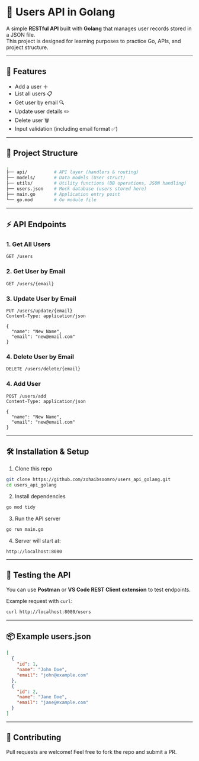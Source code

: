 # 👥 Users API in Golang  

A simple **RESTful API** built with **Golang** that manages user records stored in a JSON file.  
This project is designed for learning purposes to practice Go, APIs, and project structure.  

---

## 🚀 Features  
- Add a user ＋  
- List all users 📋  
- Get user by email 🔍  
- Update user details ✏️  
- Delete user 🗑️  
- Input validation (including email format ✅)  

---

## 📂 Project Structure  
```bash
.
├── api/          # API layer (handlers & routing)
├── models/       # Data models (User struct)
├── utils/        # Utility functions (DB operations, JSON handling)
├── users.json    # Mock database (users stored here)
├── main.go       # Application entry point
└── go.mod        # Go module file
````

---

## ⚡ API Endpoints

### 1. Get All Users

```http
GET /users
```

### 2. Get User by Email

```http
GET /users/{email}
```

### 3. Update User by Email

```http
PUT /users/update/{email}
Content-Type: application/json

{
  "name": "New Name",
  "email": "new@email.com"
}
```

### 4. Delete User by Email

```http
DELETE /users/delete/{email}
```

### 4. Add User

```http
POST /users/add
Content-Type: application/json

{
  "name": "New Name",
  "email": "new@email.com"
}
```

---

## 🛠️ Installation & Setup

1. Clone this repo

```bash
git clone https://github.com/zohaibsoomro/users_api_golang.git
cd users_api_golang
```

2. Install dependencies

```bash
go mod tidy
```

3. Run the API server

```bash
go run main.go
```

4. Server will start at:

```
http://localhost:8080
```

---

## 🧪 Testing the API

You can use **Postman** or **VS Code REST Client extension** to test endpoints.

Example request with `curl`:

```bash
curl http://localhost:8080/users
```

---

## 📦 Example users.json

```json
[
  {
    "id": 1,
    "name": "John Doe",
    "email": "john@example.com"
  },
  {
    "id": 2,
    "name": "Jane Doe",
    "email": "jane@example.com"
  }
]
```

---

## 🤝 Contributing

Pull requests are welcome! Feel free to fork the repo and submit a PR.

